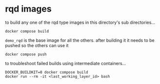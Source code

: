 # rqd images

to build any one of the rqd type images in this directory's sub directories...

    docker compose build

`demo_rqd` is the base image for all the others. after building it it needs to be pushed so the others can use it

    docker compose push

to troubleshoot failed builds using intermediate containers...

    DOCKER_BUILDKIT=0 docker compose build
    docker run --rm -it <last_working_layer_id> bash



